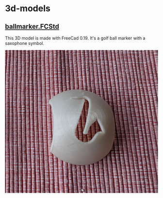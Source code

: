 # 3d-models

## [ballmarker.FCStd](ballmarker.FCStd)

This 3D model is made with FreeCad 0.19. It's a golf ball marker with a saxophone symbol.

![ballmarker](ballmarker.jpg)
